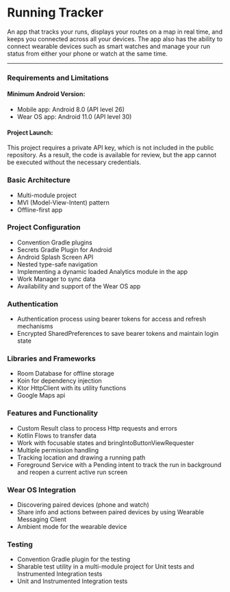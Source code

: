 # Running Tracker

An app that tracks your runs, displays your routes on a map in real time, and keeps you connected
across all your devices. The app also has the ability to connect wearable devices such as smart
watches and manage your run status from either your phone or watch at the same time.

---

### Requirements and Limitations

#### Minimum Android Version:
- Mobile app: Android 8.0 (API level 26)
- Wear OS app: Android 11.0 (API level 30)

#### Project Launch:
This project requires a private API key, which is not included in the public repository. As a
result, the code is available for review, but the app cannot be executed without the necessary
credentials.

### Basic Architecture
- Multi-module project
- MVI (Model-View-Intent) pattern
- Offline-first app

### Project Configuration
- Convention Gradle plugins
- Secrets Gradle Plugin for Android
- Android Splash Screen API
- Nested type-safe navigation
- Implementing a dynamic loaded Analytics module in the app
- Work Manager to sync data
- Availability and support of the Wear OS app

### Authentication
- Authentication process using bearer tokens for access and refresh mechanisms
- Encrypted SharedPreferences to save bearer tokens and maintain login state

### Libraries and Frameworks
- Room Database for offline storage
- Koin for dependency injection
- Ktor HttpClient with its utility functions
- Google Maps api

### Features and Functionality
- Custom Result class to process Http requests and errors
- Kotlin Flows to transfer data
- Work with focusable states and bringIntoButtonViewRequester
- Multiple permission handling
- Tracking location and drawing a running path
- Foreground Service with a Pending intent to track the run in background and reopen a current
  active run screen

### Wear OS Integration
- Discovering paired devices (phone and watch)
- Share info and actions between paired devices by using Wearable Messaging Client
- Ambient mode for the wearable device

### Testing
- Convention Gradle plugin for the testing
- Sharable test utility in a multi-module project for Unit tests and Instrumented Integration tests
- Unit and Instrumented Integration tests
